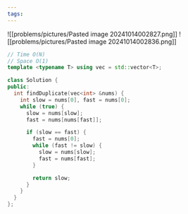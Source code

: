 ```yaml
---
tags:
---
```

![[problems/pictures/Pasted image 20241014002827.png]]
![[problems/pictures/Pasted image 20241014002836.png]]



```c++
// Time O(N)  
// Space O(1)  
template <typename T> using vec = std::vector<T>;

class Solution {
public:
  int findDuplicate(vec<int> &nums) {
    int slow = nums[0], fast = nums[0];
    while (true) {
      slow = nums[slow];
      fast = nums[nums[fast]];

      if (slow == fast) {
        fast = nums[0];
        while (fast != slow) {
          slow = nums[slow];
          fast = nums[fast];
        }

        return slow;
      }
    }
  }
};
```